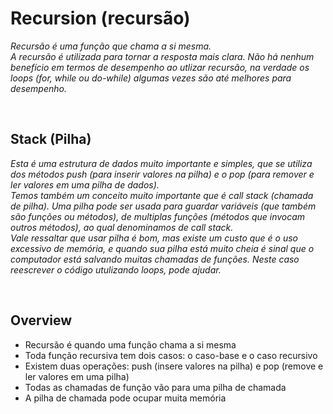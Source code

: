 # Recursion (recursão)

*Recursão é uma função que chama a si mesma.<br>*
*A recursão é utilizada para tornar a resposta mais clara. Não há nenhum benefício em termos de desempenho ao utlizar recursão, 
na verdade os loops (for, while ou do-while) algumas vezes são até melhores para desempenho.*

<br>
																																							 
## Stack (Pilha)

*Esta é uma estrutura de dados muito importante e simples, que se utiliza dos métodos push (para inserir valores na pilha) e o 
pop (para remover e ler valores em uma pilha de dados).*<br>
*Temos também um conceito muito importante que é call stack (chamada de pilha). Uma pilha pode ser usada para guardar variáveis (que também são funções ou métodos), de multiplas funções (métodos que invocam outros métodos), ao qual denominamos de call stack.*<br>
*Vale ressaltar que usar pilha é bom, mas existe um custo que é o uso excessivo de memória, e quando sua pilha está muito cheia é 
sinal que o computador está salvando muitas chamadas de funções. Neste caso reescrever o código utulizando loops, pode ajudar.*

<br>

## Overview

* Recursão é quando uma função chama a si mesma
* Toda função recursiva tem dois casos: o caso-base e o caso recursivo
* Existem duas operações: push (insere valores na pilha) e pop (remove e ler valores em uma pilha)
* Todas as chamadas de função vão para uma pilha de chamada
* A pilha de chamada pode ocupar muita memória